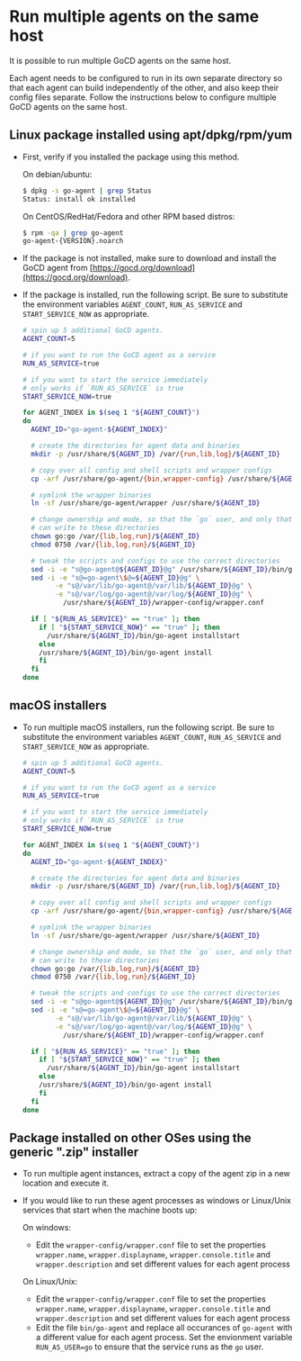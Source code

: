 # Run multiple agents on the same host

It is possible to run multiple GoCD agents on the same host. 

Each agent needs to be configured to run in its own separate directory so that each agent can build independently of the other, and also keep their config files separate. Follow the instructions below to configure multiple GoCD agents on the same host.

## Linux package installed using apt/dpkg/rpm/yum

  - First, verify if you installed the package using this method.
  
    On debian/ubuntu:
    
      ```bash
      $ dpkg -s go-agent | grep Status
      Status: install ok installed
      ```

    On CentOS/RedHat/Fedora and other RPM based distros:
  
      ```bash
      $ rpm -qa | grep go-agent
      go-agent-{VERSION}.noarch
      ```

  - If the package is not installed, make sure to download and install the GoCD agent from [https://gocd.org/download](https://gocd.org/download).
  - If the package is installed, run the following script. Be sure to substitute the environment variables `AGENT_COUNT`, `RUN_AS_SERVICE` and `START_SERVICE_NOW` as appropriate.
  
      ```bash
      # spin up 5 additional GoCD agents.
      AGENT_COUNT=5

      # if you want to run the GoCD agent as a service
      RUN_AS_SERVICE=true

      # if you want to start the service immediately
      # only works if `RUN_AS_SERVICE` is true
      START_SERVICE_NOW=true

      for AGENT_INDEX in $(seq 1 "${AGENT_COUNT}")
      do
        AGENT_ID="go-agent-${AGENT_INDEX}"

        # create the directories for agent data and binaries
        mkdir -p /usr/share/${AGENT_ID} /var/{run,lib,log}/${AGENT_ID}

        # copy over all config and shell scripts and wrapper configs
        cp -arf /usr/share/go-agent/{bin,wrapper-config} /usr/share/${AGENT_ID}

        # symlink the wrapper binaries
        ln -sf /usr/share/go-agent/wrapper /usr/share/${AGENT_ID}

        # change ownership and mode, so that the `go` user, and only that user
        # can write to these directories
        chown go:go /var/{lib,log,run}/${AGENT_ID}
        chmod 0750 /var/{lib,log,run}/${AGENT_ID}

        # tweak the scripts and configs to use the correct directories
        sed -i -e "s@go-agent@${AGENT_ID}@g" /usr/share/${AGENT_ID}/bin/go-agent
        sed -i -e "s@=go-agent\$@=${AGENT_ID}@g" \
              -e "s@/var/lib/go-agent@/var/lib/${AGENT_ID}@g" \
              -e "s@/var/log/go-agent@/var/log/${AGENT_ID}@g" \
                /usr/share/${AGENT_ID}/wrapper-config/wrapper.conf

        if [ "${RUN_AS_SERVICE}" == "true" ]; then
          if [ "${START_SERVICE_NOW}" == "true" ]; then
            /usr/share/${AGENT_ID}/bin/go-agent installstart
          else
          /usr/share/${AGENT_ID}/bin/go-agent install
          fi
        fi
      done

      ```
 
## macOS installers 

  - To run multiple macOS installers, run the following script. Be sure to substitute the environment variables `AGENT_COUNT`, `RUN_AS_SERVICE` and `START_SERVICE_NOW` as appropriate.

    ```bash
    # spin up 5 additional GoCD agents.
    AGENT_COUNT=5

    # if you want to run the GoCD agent as a service
    RUN_AS_SERVICE=true

    # if you want to start the service immediately
    # only works if `RUN_AS_SERVICE` is true
    START_SERVICE_NOW=true

    for AGENT_INDEX in $(seq 1 "${AGENT_COUNT}")
    do
      AGENT_ID="go-agent-${AGENT_INDEX}"

      # create the directories for agent data and binaries
      mkdir -p /usr/share/${AGENT_ID} /var/{run,lib,log}/${AGENT_ID}

      # copy over all config and shell scripts and wrapper configs
      cp -arf /usr/share/go-agent/{bin,wrapper-config} /usr/share/${AGENT_ID}

      # symlink the wrapper binaries
      ln -sf /usr/share/go-agent/wrapper /usr/share/${AGENT_ID}

      # change ownership and mode, so that the `go` user, and only that user
      # can write to these directories
      chown go:go /var/{lib,log,run}/${AGENT_ID}
      chmod 0750 /var/{lib,log,run}/${AGENT_ID}

      # tweak the scripts and configs to use the correct directories
      sed -i -e "s@go-agent@${AGENT_ID}@g" /usr/share/${AGENT_ID}/bin/go-agent
      sed -i -e "s@=go-agent\$@=${AGENT_ID}@g" \
            -e "s@/var/lib/go-agent@/var/lib/${AGENT_ID}@g" \
            -e "s@/var/log/go-agent@/var/log/${AGENT_ID}@g" \
              /usr/share/${AGENT_ID}/wrapper-config/wrapper.conf

      if [ "${RUN_AS_SERVICE}" == "true" ]; then
        if [ "${START_SERVICE_NOW}" == "true" ]; then
          /usr/share/${AGENT_ID}/bin/go-agent installstart
        else
        /usr/share/${AGENT_ID}/bin/go-agent install
        fi
      fi
    done
    ```

## Package installed on other OSes using the generic ".zip" installer

  - To run multiple agent instances, extract a copy of the agent zip in a new location and execute it.
  - If you would like to run these agent processes as windows or Linux/Unix services that start when the machine boots up:

    On windows:

      - Edit the `wrapper-config/wrapper.conf` file to set the properties `wrapper.name`, `wrapper.displayname`, `wrapper.console.title` and `wrapper.description` and set different values for each agent process

    On Linux/Unix:

      - Edit the `wrapper-config/wrapper.conf` file to set the properties `wrapper.name`, `wrapper.displayname`, `wrapper.console.title` and `wrapper.description` and set different values for each agent process
      - Edit the file `bin/go-agent` and replace all occurances of `go-agent` with a different value for each agent process. Set the envionment variable `RUN_AS_USER=go` to ensure that the service runs as the `go` user.

